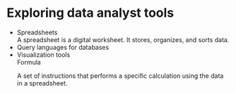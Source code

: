 <h1>Exploring data analyst tools</h1>

<ul>
  <li>Spreadsheets</li>
  A spreadsheet is a digital worksheet. It stores, organizes, and sorts data. 
  <li>Query languages for databases</li>
  <li>Visualization tools</li>
  </ul?
  
  
<h2>Formula</h2>
  
  <p>A set of instructions that performs a specific calculation using the data in a spreadsheet.</p>
